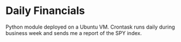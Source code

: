 # Daily Financials

Python module deployed on a Ubuntu VM. Crontask runs daily during business week and sends me a report of the SPY index.
